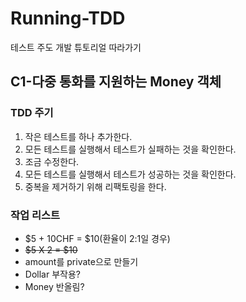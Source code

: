 # Running-TDD
테스트 주도 개발 튜토리얼 따라가기

## C1-다중 통화를 지원하는 Money 객체

### TDD 주기
1. 작은 테스트를 하나 추가한다.
2. 모든 테스트를 실행해서 테스트가 실패하는 것을 확인한다.
3. 조금 수정한다.
4. 모든 테스트를 실행해서 테스트가 성공하는 것을 확인한다.
5. 중복을 제거하기 위해 리팩토링을 한다.

### 작업 리스트
- $5 + 10CHF = $10(환율이 2:1일 경우)
- ~~$5 X 2 = $10~~
- amount를 private으로 만들기
- Dollar 부작용?
- Money 반올림?

